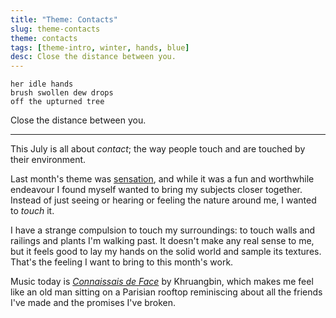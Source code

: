 ```yaml
---
title: "Theme: Contacts"
slug: theme-contacts
theme: contacts
tags: [theme-intro, winter, hands, blue]
desc: Close the distance between you.
---
```


```
her idle hands
brush swollen dew drops
off the upturned tree
```

Close the distance between you.

<!--more-->

---

This July is all about *contact*; the way people touch and are touched by their environment.

Last month's theme was [sensation][1], and while it was a fun and worthwhile endeavour I found myself wanted to bring my subjects closer together.
Instead of just seeing or hearing or feeling the nature around me, I wanted to *touch* it. 

I have a strange compulsion to touch my surroundings: to touch walls and railings and plants I'm walking past.
It doesn't make any real sense to me, but it feels good to lay my hands on the solid world and sample its textures.
That's the feeling I want to bring to this month's work.

Music today is [*Connaissais de Face*][2] by Khruangbin, which makes me feel like an old man sitting on a Parisian rooftop reminiscing about all the friends I've made and the promises I've broken.

[1]: /theme/sensation/
[2]: https://youtu.be/Ohzm0-PEkgY